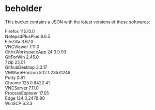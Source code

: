 # beholder
This bucket contains a JSON with the latest versions of these softwares:

Firefox            115.10.0         
NotepadPlusPlus    8.6.5            
FileZilla          3.67.0           
VNCViewer          7.11.0           
CitrixWorkspaceApp 24.3.0.93        
GitForWin          2.45.0           
7zip               23.01            
GithubDesktop      3.3.17           
VMWareHorizon      8.12.1.23531249  
Putty              0.81             
Chrome             125.0.6422.41    
VNCServer          7.11.0           
ProcessExplorer    17.05            
Edge               124.0.2478.80    
WinSCP             6.3.3            



